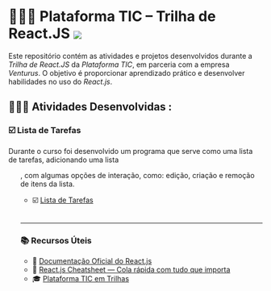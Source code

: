 # 👨🏼‍🎓 Plataforma TIC – Trilha de React.JS <img src="https://skillicons.dev/icons?i=react" align="center" /> 

Este repositório contém as atividades e projetos desenvolvidos durante a _Trilha de React.JS_ da _Plataforma TIC_, em parceria com a empresa _Venturus_. O objetivo é proporcionar aprendizado prático e desenvolver habilidades no uso do _React.js_.


<!-- SESSÃO DO ÍNDICE DE BRANCHS ⬇️ -->
## 👨🏻‍💻 Atividades Desenvolvidas :

### ☑️ Lista de Tarefas
Durante o curso foi desenvolvido um programa que serve como uma lista de tarefas, adicionando uma lista <ul>, com algumas opções de interação, como: edição, criação e remoção de itens da lista.
- ☑️ [Lista de Tarefas](https://github.com/RgoSL/Curso-React.Js/tree/master) <!-- ⬅️ LINK PARA AS RESPECTIVAS BRANCHS -->
<br>

<!-- SESSÃO DE REFERÊNCIAS ⬇️ -->
---

### 📚 Recursos Úteis

- 📘 [Documentação Oficial do React.js](https://reactjs.org/docs/getting-started.html)  
- 🧾 [React.js Cheatsheet — Cola rápida com tudo que importa](https://reactcheatsheet.com/)  
- 🎓 [Plataforma TIC em Trilhas](https://ticemtrilhas.org.br/)

